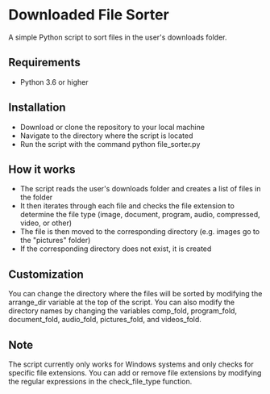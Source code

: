 # Downloaded File Sorter
A simple Python script to sort files in the user's downloads folder.

## Requirements
- Python 3.6 or higher
## Installation
- Download or clone the repository to your local machine
- Navigate to the directory where the script is located
- Run the script with the command python file_sorter.py
## How it works
- The script reads the user's downloads folder and creates a list of files in the folder
- It then iterates through each file and checks the file extension to determine the file type (image, document, program, audio, compressed, video, or other)
- The file is then moved to the corresponding directory (e.g. images go to the "pictures" folder)
- If the corresponding directory does not exist, it is created
## Customization
You can change the directory where the files will be sorted by modifying the arrange_dir variable at the top of the script. You can also modify the directory names by changing the variables comp_fold, program_fold, document_fold, audio_fold, pictures_fold, and videos_fold.

## Note
The script currently only works for Windows systems and only checks for specific file extensions. You can add or remove file extensions by modifying the regular expressions in the check_file_type function.
